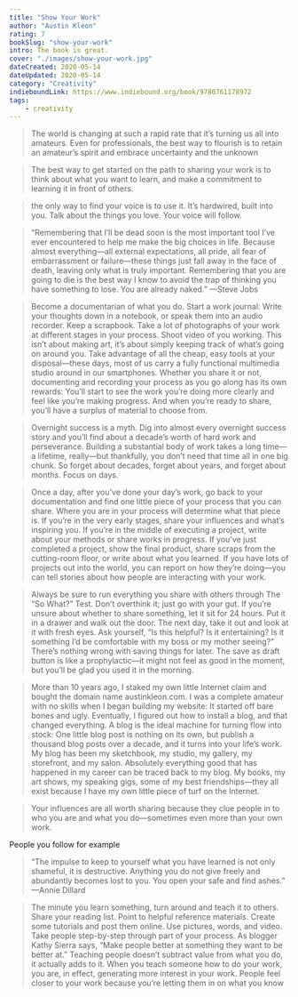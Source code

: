 ```yaml
---
title: "Show Your Work"
author: "Austin Kleon"
rating: 7
bookSlug: "show-your-work"
intro: The book is great.
cover: "./images/show-your-work.jpg"
dateCreated: 2020-05-14
dateUpdated: 2020-05-14
category: "Creativity"
indieboundLink: https://www.indiebound.org/book/9780761178972
tags:
    - creativity
---
```


> The world is changing at such a rapid rate that it’s turning us all into amateurs. Even for professionals, the best way to flourish is to retain an amateur’s spirit and embrace uncertainty and the unknown


> The best way to get started on the path to sharing your work is to think about what you want to learn, and make a commitment to learning it in front of others.


> the only way to find your voice is to use it. It’s hardwired, built into you. Talk about the things you love. Your voice will follow.


> “Remembering that I’ll be dead soon is the most important tool I’ve ever encountered to help me make the big choices in life. Because almost everything—all external expectations, all pride, all fear of embarrassment or failure—these things just fall away in the face of death, leaving only what is truly important. Remembering that you are going to die is the best way I know to avoid the trap of thinking you have something to lose. You are already naked.” —Steve Jobs


> Become a documentarian of what you do. Start a work journal: Write your thoughts down in a notebook, or speak them into an audio recorder. Keep a scrapbook. Take a lot of photographs of your work at different stages in your process. Shoot video of you working. This isn’t about making art, it’s about simply keeping track of what’s going on around you. Take advantage of all the cheap, easy tools at your disposal—these days, most of us carry a fully functional multimedia studio around in our smartphones. Whether you share it or not, documenting and recording your process as you go along has its own rewards: You’ll start to see the work you’re doing more clearly and feel like you’re making progress. And when you’re ready to share, you’ll have a surplus of material to choose from.


> Overnight success is a myth. Dig into almost every overnight success story and you’ll find about a decade’s worth of hard work and perseverance. Building a substantial body of work takes a long time—a lifetime, really—but thankfully, you don’t need that time all in one big chunk. So forget about decades, forget about years, and forget about months. Focus on days.


> Once a day, after you’ve done your day’s work, go back to your documentation and find one little piece of your process that you can share. Where you are in your process will determine what that piece is. If you’re in the very early stages, share your influences and what’s inspiring you. If you’re in the middle of executing a project, write about your methods or share works in progress. If you’ve just completed a project, show the final product, share scraps from the cutting-room floor, or write about what you learned. If you have lots of projects out into the world, you can report on how they’re doing—you can tell stories about how people are interacting with your work.


> Always be sure to run everything you share with others through The “So What?” Test. Don’t overthink it; just go with your gut. If you’re unsure about whether to share something, let it sit for 24 hours. Put it in a drawer and walk out the door. The next day, take it out and look at it with fresh eyes. Ask yourself, “Is this helpful? Is it entertaining? Is it something I’d be comfortable with my boss or my mother seeing?” There’s nothing wrong with saving things for later. The save as draft button is like a prophylactic—it might not feel as good in the moment, but you’ll be glad you used it in the morning.


> More than 10 years ago, I staked my own little Internet claim and bought the domain name austinkleon.com. I was a complete amateur with no skills when I began building my website: It started off bare bones and ugly. Eventually, I figured out how to install a blog, and that changed everything. A blog is the ideal machine for turning flow into stock: One little blog post is nothing on its own, but publish a thousand blog posts over a decade, and it turns into your life’s work. My blog has been my sketchbook, my studio, my gallery, my storefront, and my salon. Absolutely everything good that has happened in my career can be traced back to my blog. My books, my art shows, my speaking gigs, some of my best friendships—they all exist because I have my own little piece of turf on the Internet.


> Your influences are all worth sharing because they clue people in to who you are and what you do—sometimes even more than your own work.

People you follow for example


> “The impulse to keep to yourself what you have learned is not only shameful, it is destructive. Anything you do not give freely and abundantly becomes lost to you. You open your safe and find ashes.” —Annie Dillard


> The minute you learn something, turn around and teach it to others. Share your reading list. Point to helpful reference materials. Create some tutorials and post them online. Use pictures, words, and video. Take people step-by-step through part of your process. As blogger Kathy Sierra says, “Make people better at something they want to be better at.” Teaching people doesn’t subtract value from what you do, it actually adds to it. When you teach someone how to do your work, you are, in effect, generating more interest in your work. People feel closer to your work because you’re letting them in on what you know

